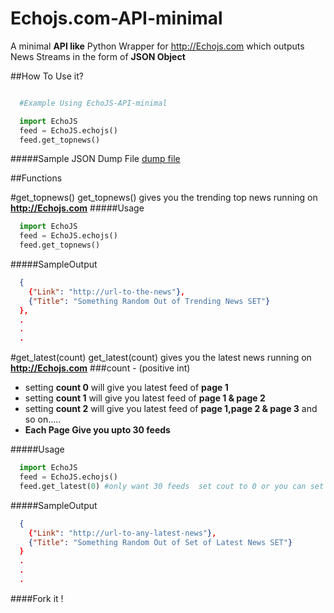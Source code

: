 # Echojs.com-API-minimal
A minimal <b>API like</b> Python Wrapper for http://Echojs.com which outputs News Streams in the form of <b>JSON Object</b>

##How To Use it?
```py

  #Example Using EchoJS-API-minimal

  import EchoJS
  feed = EchoJS.echojs()
  feed.get_topnews()
  ```
  
#####Sample JSON Dump File
[dump file](https://raw.githubusercontent.com/argunner/Echojs.com-API-minimal/master/sample_json_dump.txt)


  
##Functions

#get_topnews()
get_topnews() gives you the trending top news running on <b>http://Echojs.com</b>
#####Usage
```py
  import EchoJS
  feed = EchoJS.echojs()
  feed.get_topnews()
```
#####SampleOutput
```json
  {
    {"Link": "http://url-to-the-news"},
    {"Title": "Something Random Out of Trending News SET"}
  },
  .
  .
  .
```

#get_latest(count)
get_latest(count) gives you the latest news running on <b>http://Echojs.com</b>
###count - (positive int) 
* setting <b>count 0</b> will give you latest feed of <b>page 1</b>
* setting <b>count 1</b> will give you latest feed of <b>page 1 & page 2</b>
* setting <b>count 2</b> will give you latest feed of <b>page 1,page 2 & page 3</b> and so on.....
* <b>Each Page Give you upto 30 feeds</b>


#####Usage
```py
  import EchoJS
  feed = EchoJS.echojs()
  feed.get_latest(0) #only want 30 feeds  set cout to 0 or you can set count 1,2,3,4....... for more
```
#####SampleOutput
```json
  {
    {"Link": "http://url-to-any-latest-news"},
    {"Title": "Something Random Out of Set of Latest News SET"}
  }
  .
  .
  .
```


####Fork it !
